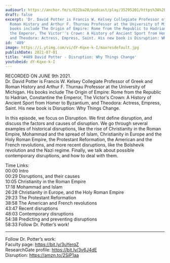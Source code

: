 ```yaml
---
audiourl: https://anchor.fm/s/822ba20/podcast/play/35295201/https%3A%2F%2Fd3ctxlq1ktw2nl.cloudfront.net%2Fstaging%2F2021-5-11%2F40b5b119-9c28-5099-df6b-ba40acf49ce8.m4a
draft: false
excerpt: 'Dr. David Potter is Francis W. Kelsey Collegiate Professor of Greek and
  Roman History and Arthur F. Thurnau Professor at the University of Michigan. His
  books include The Origin of Empire: Rome from the Republic to Hadrian, Constantine
  the Emperor, The Victor''s Crown: A History of Ancient Sport from Homer to Byzantium,
  and Theodora: Actress, Empress, Saint. His new book is Disruption: Why Things Change.'
id: '489'
image: https://i.ytimg.com/vi/dY-Kqxe-k-I/maxresdefault.jpg
publishDate: 2021-07-01
title: '#489 David Potter - Disruption: Why Things Change'
youtubeid: dY-Kqxe-k-I
---
```

<div class="timelinks">

RECORDED ON JUNE 9th 2021.  
Dr. David Potter is Francis W. Kelsey Collegiate Professor of Greek and Roman History and Arthur F. Thurnau Professor at the University of Michigan. His books include The Origin of Empire: Rome from the Republic to Hadrian, Constantine the Emperor, The Victor's Crown: A History of Ancient Sport from Homer to Byzantium, and Theodora: Actress, Empress, Saint. His new book is Disruption: Why Things Change.

In this episode, we focus on Disruption. We first define disruption, and discuss the factors and causes of disruption. We go through several examples of historical disruptions, like the rise of Christianity in the Roman Empire, Mohammad and the spread of Islam, Christianity in Europe and the Holy Roman Empire, the Protestant Reformation, the American and the French revolutions, and more recent disruptions, like the Bolshevik revolution and the Nazi regime. Finally, we talk about possible contemporary disruptions, and how to deal with them.

Time Links:  
<time>00:00</time> Intro  
<time>00:29</time> Disruptions, and their causes  
<time>10:05</time> Christianity in the Roman Empire  
<time>17:18</time> Mohammad and Islam  
<time>26:28</time> Christianity in Europe, and the Holy Roman Empire  
<time>29:23</time> The Protestant Reformation  
<time>38:58</time> The American and French revolutions  
<time>43:47</time> Recent disruptions  
<time>48:03</time> Contemporary disruptions  
<time>54:38</time> Predicting and preventing disruptions  
<time>58:33</time> Follow Dr. Potter’s work!

---

Follow Dr. Potter’s work:  
Faculty page: https://bit.ly/3uYerqZ  
ResearchGate profile: https://bit.ly/3v6J4dE  
Disruption: https://amzn.to/2SiP1aa
</div>

